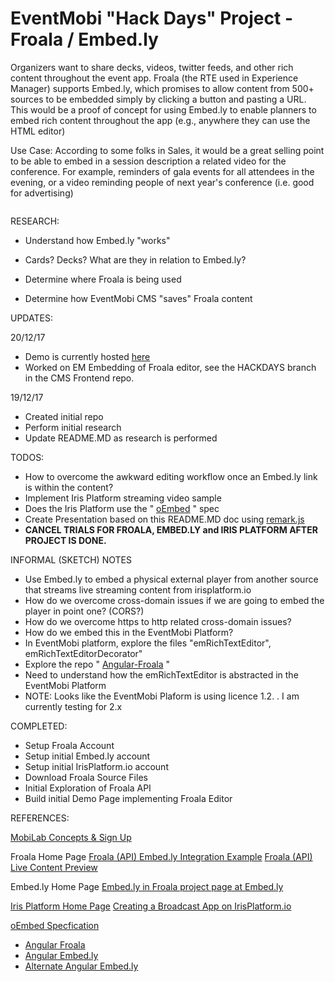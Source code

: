# EventMobi "Hack Days" Project - Froala / Embed.ly

Organizers want to share decks, videos, twitter feeds, and other rich
content throughout the event app. Froala (the RTE used in Experience
Manager) supports Embed.ly, which promises to allow content from 500+
sources to be embedded simply by clicking a button and pasting a URL.
This would be a proof of concept for using Embed.ly to enable planners
to embed rich content throughout the app (e.g., anywhere they can use
the HTML editor)

Use Case: According to some folks in Sales, it would be a great selling
point to be able to embed in a session description a related video for
the conference. For example, reminders of gala events for all attendees
in the evening, or a video reminding people of next year's conference
(i.e. good for advertising)

![]()

RESEARCH:

- Understand how Embed.ly "works"
- Cards? Decks? What are they in relation to Embed.ly?

- Determine where Froala is being used
- Determine how EventMobi CMS "saves" Froala content


UPDATES:

20/12/17
- Demo is currently hosted [here](http://edapostol.com/Froala/index.html)
- Worked on EM Embedding of Froala editor, see the HACKDAYS branch in the CMS Frontend repo.

19/12/17
- Created initial repo
- Perform initial research
- Update README.MD as research is performed


TODOS:

- How to overcome the awkward editing workflow once an Embed.ly link is
  within the content?
- Implement Iris Platform streaming video sample
- Does the Iris Platform use the " [oEmbed](https://oembed.com/) " spec
- Create Presentation based on this README.MD doc using
  [remark.js](https://remarkjs.com)
- **CANCEL TRIALS FOR FROALA, EMBED.LY and IRIS PLATFORM AFTER PROJECT
  IS DONE.**


INFORMAL (SKETCH) NOTES

- Use Embed.ly to embed a physical external player from another source
  that streams live streaming content from irisplatform.io
- How do we overcome cross-domain issues if we are going to embed the
  player in point one? (CORS?)
- How do we overcome https to http related cross-domain issues?
- How do we embed this in the EventMobi Platform?
- In EventMobi platform, explore the files "emRichTextEditor",
  emRichTextEditorDecorator"
- Explore the repo "
  [Angular-Froala](https://github.com/froala/angular-froala) "
- Need to understand how the emRichTextEditor is abstracted in the
  EventMobi Platform
- NOTE: Looks like the EventMobi Plaform is using licence 1.2. . I am
  currently testing for 2.x


COMPLETED:

- Setup Froala Account
- Setup initial Embed.ly account
- Setup initial IrisPlatform.io account
- Download Froala Source Files
- Initial Exploration of Froala API
- Build initial Demo Page implementing Froala Editor


REFERENCES:

[MobiLab Concepts & Sign Up](https://docs.google.com/a/eventmobi.com/document/d/18qFc-Sv2tVkFIDsOwIluN6kiwiwnnIfnIG9ypHX6K0M/edit?usp=sharing)

Froala Home Page
[Froala (API) Embed.ly Integration Example](https://www.froala.com/wysiwyg-editor/examples/embedly)
[Froala (API) Live Content Preview](https://www.froala.com/wysiwyg-editor/examples/live-content-preview)

Embed.ly Home Page
[Embed.ly in Froala project page at Embed.ly](https://app.embed.ly/organization/embed-in-froala)

[Iris Platform Home Page](https://irisplatform.io/)
[Creating a Broadcast App on IrisPlatform.io](https://irisplatform.io/docs/broadcasting/howto/)

[oEmbed Specfication](https://oembed.com/)


- [Angular Froala](https://github.com/froala/angular-froala)
- [Angular Embed.ly](https://github.com/lithiumtech/angular-embedly)
- [Alternate Angular Embed.ly](https://github.com/Urigo/angular-embedly)

